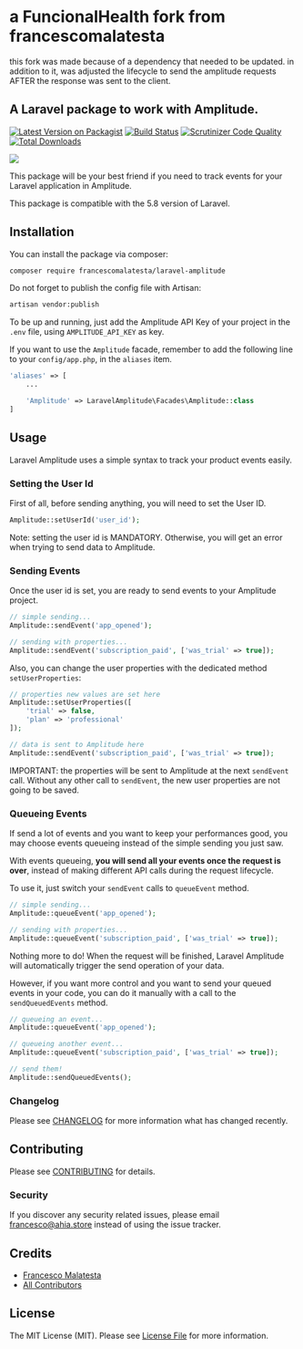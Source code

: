 # a FuncionalHealth fork from francescomalatesta
this fork was made because of a dependency that needed to be updated.
in addition to it, was adjusted the lifecycle to send the amplitude requests AFTER the response
was sent to the client.

## A Laravel package to work with Amplitude.

[![Latest Version on Packagist](https://img.shields.io/packagist/v/francescomalatesta/laravel-amplitude.svg?style=flat-square)](https://packagist.org/packages/francescomalatesta/laravel-amplitude)
[![Build Status](https://img.shields.io/travis/francescomalatesta/laravel-amplitude/master.svg?style=flat-square)](https://travis-ci.org/francescomalatesta/laravel-amplitude)
[![Scrutinizer Code Quality](https://scrutinizer-ci.com/g/francescomalatesta/laravel-amplitude/badges/quality-score.png?b=master)](https://scrutinizer-ci.com/g/francescomalatesta/laravel-amplitude/?branch=master)
[![Total Downloads](https://img.shields.io/packagist/dt/francescomalatesta/laravel-amplitude.svg?style=flat-square)](https://packagist.org/packages/francescomalatesta/laravel-amplitude)

![](laravel-amplitude.png)

This package will be your best friend if you need to track events for your Laravel application in Amplitude.

This package is compatible with the 5.8 version of Laravel.

## Installation

You can install the package via composer:

```bash
composer require francescomalatesta/laravel-amplitude
```

Do not forget to publish the config file with Artisan:

```bash
artisan vendor:publish
```

To be up and running, just add the Amplitude API Key of your project in the `.env` file, using `AMPLITUDE_API_KEY` as key.

If you want to use the `Amplitude` facade, remember to add the following line to your `config/app.php`, in the `aliases` item.

```php
'aliases' => [
    ...

    'Amplitude' => LaravelAmplitude\Facades\Amplitude::class
]
```

## Usage

Laravel Amplitude uses a simple syntax to track your product events easily.

### Setting the User Id

First of all, before sending anything, you will need to set the User ID.

```php
Amplitude::setUserId('user_id');
```

Note: setting the user id is MANDATORY. Otherwise, you will get an error when trying to send data to Amplitude.

### Sending Events

Once the user id is set, you are ready to send events to your Amplitude project.

```php
// simple sending...
Amplitude::sendEvent('app_opened');

// sending with properties...
Amplitude::sendEvent('subscription_paid', ['was_trial' => true]);
```

Also, you can change the user properties with the dedicated method `setUserProperties`:

```php
// properties new values are set here
Amplitude::setUserProperties([
    'trial' => false,
    'plan' => 'professional'
]);

// data is sent to Amplitude here
Amplitude::sendEvent('subscription_paid', ['was_trial' => true]);
```

IMPORTANT: the properties will be sent to Amplitude at the next `sendEvent` call. Without any other call to `sendEvent`, the new user properties are not going to be saved.

### Queueing Events

If send a lot of events and you want to keep your performances good, you may choose events queueing instead of the simple sending you just saw.

With events queueing, **you will send all your events once the request is over**, instead of making different API calls during the request lifecycle.

To use it, just switch your `sendEvent` calls to `queueEvent` method.

```php
// simple sending...
Amplitude::queueEvent('app_opened');

// sending with properties...
Amplitude::queueEvent('subscription_paid', ['was_trial' => true]);
```

Nothing more to do! When the request will be finished, Laravel Amplitude will automatically trigger the send operation of your data.

However, if you want more control and you want to send your queued events in your code, you can do it manually with a call to the `sendQueuedEvents` method.

```php
// queueing an event...
Amplitude::queueEvent('app_opened');

// queueing another event...
Amplitude::queueEvent('subscription_paid', ['was_trial' => true]);

// send them!
Amplitude::sendQueuedEvents();
```

### Changelog

Please see [CHANGELOG](CHANGELOG.md) for more information what has changed recently.

## Contributing

Please see [CONTRIBUTING](CONTRIBUTING.md) for details.

### Security

If you discover any security related issues, please email francesco@ahia.store instead of using the issue tracker.

## Credits

- [Francesco Malatesta](https://github.com/francescomalatesta)
- [All Contributors](../../contributors)

## License

The MIT License (MIT). Please see [License File](LICENSE.md) for more information.
